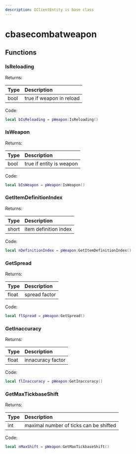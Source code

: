 ```yaml
---
description: IClientEntity is base class
---
```


# cbasecombatweapon

## Functions

### IsReloading

Returns:

| Type | Description |
| :--- | :--- |
| bool | true if weapon in reload |

Code:

```lua
local bIsReloading = pWeapon:IsReloading()
```

### IsWeapon

Returns:

| Type | Description |
| :--- | :--- |
| bool | true if entity is weapon |

Code:

```lua
local bIsWeapon = pWeapon:IsWeapon()
```

### GetItemDefinitionIndex

Returns:

| Type | Description |
| :--- | :--- |
| short | item definition index |

Code:

```lua
local nDefinitionIndex = pWeapon:GetItemDefinitionIndex()
```

### GetSpread

Returns:

| Type | Description |
| :--- | :--- |
| float | spread factor |

Code:

```lua
local flSpread = pWeapon:GetSpread()
```

### GetInaccuracy

Returns:

| Type | Description |
| :--- | :--- |
| float | innacuracy factor |

Code:

```lua
local flInaccuracy = pWeapon:GetInaccuracy()
```

### GetMaxTickbaseShift

Returns:

| Type | Description |
| :--- | :--- |
| int | maximal number of ticks can be shifted |

Code:

```lua
local nMaxShift = pWeapon:GetMaxTickbaseShift()
```

